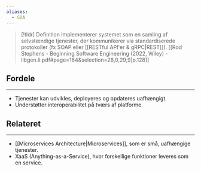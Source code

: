 ```yaml
---
aliases:
  - SOA
---
```


> [!tldr] Definition
  Implementerer systemet som en samling af selvstændige tjenester, der kommunikerer via standardiserede protokoller (fx SOAP eller [[RESTful API'er & gRPC|REST]]).
  [[Rod Stephens - Beginning Software Engineering (2022, Wiley) - libgen.li.pdf#page=164&selection=28,0,29,9|p.128]]
  
## Fordele  
---
  - Tjenester kan udvikles, deployeres og opdateres uafhængigt.
  - Understøtter interoperabilitet på tværs af platforme.
## Relateret  
---
  - [[Microservices Architecture|Microservices]], som er små, uafhængige tjenester.
  - XaaS (Anything-as-a-Service), hvor forskellige funktioner leveres som en service.